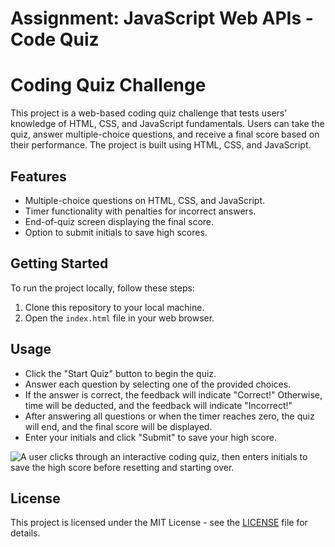# Assignment: JavaScript Web APIs - Code Quiz

# Coding Quiz Challenge

This project is a web-based coding quiz challenge that tests users' knowledge of HTML, CSS, and JavaScript fundamentals. Users can take the quiz, answer multiple-choice questions, and receive a final score based on their performance. The project is built using HTML, CSS, and JavaScript.

## Features

- Multiple-choice questions on HTML, CSS, and JavaScript.
- Timer functionality with penalties for incorrect answers.
- End-of-quiz screen displaying the final score.
- Option to submit initials to save high scores.

## Getting Started

To run the project locally, follow these steps:

1. Clone this repository to your local machine.
2. Open the `index.html` file in your web browser.

## Usage

- Click the "Start Quiz" button to begin the quiz.
- Answer each question by selecting one of the provided choices.
- If the answer is correct, the feedback will indicate "Correct!" Otherwise, time will be deducted, and the feedback will indicate "Incorrect!"
- After answering all questions or when the timer reaches zero, the quiz will end, and the final score will be displayed.
- Enter your initials and click "Submit" to save your high score.


![A user clicks through an interactive coding quiz, then enters initials to save the high score before resetting and starting over.](./07-Assignment-WebAPIs-Code_Quiz\assignment-js-webapis\Assets\04-web-apis-homework-demo.gif)


## License

This project is licensed under the MIT License - see the [LICENSE](LICENSE) file for details.